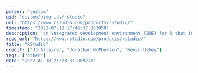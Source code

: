 ```yaml
---
parser: "custom"
uid: "custom/biogrids/rstudio"
url: "https://www.rstudio.com/products/rstudio/"
timestamp: "2022-07-18 17:46:37.263058"
description: "an integrated development environment (IDE) for R that includes a console, syntax-highlighting editor that supports direct code execution, as well as tools for plotting, history, debugging and workspace management."
repo_url: "https://www.rstudio.com/products/rstudio/"
title: "RStudio"
credit: ["JJ Allaire", "Jonathan McPherson", "Kevin Ushey"]
tags: ["other"]
date: "2022-07-18 21:23:31.809271"
---
```


